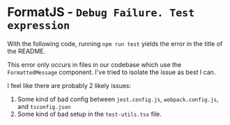 # FormatJS - `Debug Failure. Test expression`

With the following code, running `npm run test` yields the error in the title of the README.

This error only occurs in files in our codebase which use the `FormattedMessage` component.
I've tried to isolate the issue as best I can.

I feel like there are probably 2 likely issues:
1. Some kind of bad config between `jest.config.js`, `webpack.config.js`, and `tsconfig.json`
2. Some kind of bad setup in the `test-utils.tsx` file. 